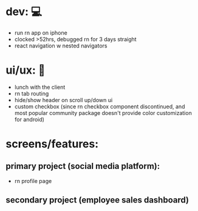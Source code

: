 # dev: 💻
- run rn app on iphone
- clocked >52hrs, debugged rn for 3 days straight
- react navigation w nested navigators

# ui/ux: 🎨
- lunch with the client
- rn tab routing
- hide/show header on scroll up/down ui
- custom checkbox (since rn checkbox component discontinued, and most popular community package doesn't provide color customization for android)

# screens/features: 

## primary project (social media platform): 
- rn profile page

## secondary project (employee sales dashboard)

